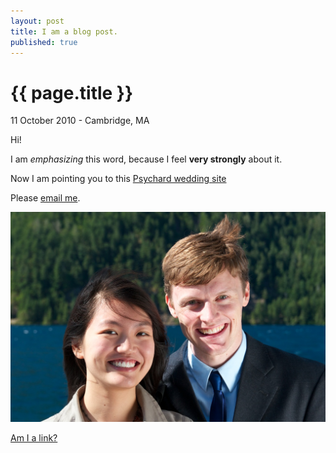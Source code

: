 ```yaml
---
layout: post
title: I am a blog post.
published: true
---
```


{{ page.title }}
================

<p class="meta">11 October 2010 - Cambridge, MA</p>

Hi!

I am *emphasizing* this word, because I feel __very strongly__ about it.

Now I am pointing you to this [Psychard wedding site](http://www.psychard.com/)

Please [email me](mailto:psyche@psychard.com).

<img src="/images/psychard_wa.jpg" alt="Psychard in Port Angeles, WA"/>

[Am I a link?](http://www.psycheloui.com/)